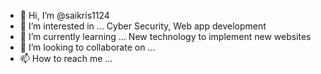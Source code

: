 - 👋 Hi, I’m @saikris1124
- 👀 I’m interested in ... Cyber Security, Web app development
- 🌱 I’m currently learning ... New technology to implement new websites
- 💞️ I’m looking to collaborate on ...
- 📫 How to reach me ...

<!---
saikris1124/saikris1124 is a ✨ special ✨ repository because its `README.md` (this file) appears on your GitHub profile.
You can click the Preview link to take a look at your changes.
--->
